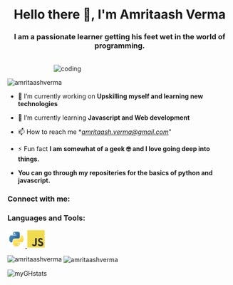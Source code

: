 <h1 align="center">Hello there 👋, I'm Amritaash Verma</h1>
<h3 align="center">I am a passionate learner getting his feet wet in the world of programming.</h3>
<br>
<img align="right" alt="coding" width="400" src="https://gist.githubusercontent.com/vininjr/d29bb07bdadb41e4b0923bc8fa748b1a/raw/88f20c9d749d756be63f22b09f3c4ac570bc5101/programming.gif">
<br>
<p align="left"> <img src="https://komarev.com/ghpvc/?username=amritaashverma&label=Profile%20views&color=0e75b6&style=flat" alt="amritaashverma" /> </p>

- 🔭 I’m currently working on **Upskilling myself and learning new technologies**

- 🌱 I’m currently learning **Javascript and Web development**

- 📫 How to reach me **amritaash.verma@gmail.com*"

- ⚡ Fun fact **I am somewhat of a geek 🤓 and I love going deep into things.**

- **You can go through my repositeries for the basics of python and javascript.**

<h3 align="left">Connect with me:</h3>
<p align="left">
</p>

<h3 align="left">Languages and Tools:</h3>
<p align="left"><a href="https://www.python.org" target="_blank" rel="noreferrer"> <img src="https://raw.githubusercontent.com/devicons/devicon/master/icons/python/python-original.svg" alt="python" width="40" height="40"/> </a> <a href="https://developer.mozilla.org/en-US/docs/Web/JavaScript" target="_blank" rel="noreferrer"> <img src="https://raw.githubusercontent.com/devicons/devicon/master/icons/javascript/javascript-original.svg" alt="javascript" width="40" height="40"/> </a> </p>

<p><img align="left" src="https://github-readme-stats.vercel.app/api/top-langs?username=amritaashverma&show_icons=true&locale=en&layout=compact&bg_color=000&text_color=fff&title_color=fff" alt="amritaashverma" /></p>

<p>&nbsp;<img align="center" src="https://github-readme-stats.vercel.app/api?username=amritaashverma&show_icons=true&locale=en&bg_color=000&text_color=fff&title_color=fff" alt="amritaashverma" /></p>

<p><img align="left" src="https://streak-stats.demolab.com?user=amritaashverma&theme=highcontrast" alt=myGHstats></p>
<!-- this is the link for making the github repository for future reference: https://rahuldkjain.github.io/gh-profile-readme-generator/>

